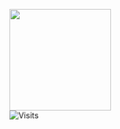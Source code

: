 <img height="180em" src="https://github-readme-stats.vercel.app/api?username=TheM-Dev&show_icons=true&hide_border=true&&count_private=true&include_all_commits=true" /><br />
![Visits](https://visitor-badge.glitch.me/badge?page_id=${your.username})

<!--START_SECTION:waka-->
<!--END_SECTION:waka-->

